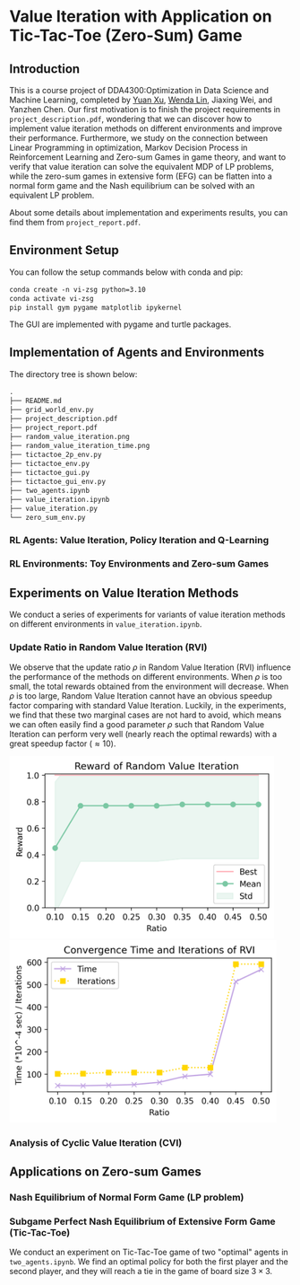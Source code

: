# Value Iteration with Application on Tic-Tac-Toe (Zero-Sum) Game

## Introduction
This is a course project of DDA4300:Optimization in Data Science and Machine Learning, completed by [Yuan Xu](https://github.com/moonight3547/), [Wenda Lin](https://github.com/Linwd1), Jiaxing Wei, and Yanzhen Chen. Our first motivation is to finish the project requirements in `project_description.pdf`, wondering that we can discover how to implement value iteration methods on different environments and improve their performance. Furthermore, we study on the connection between Linear Programming in optimization, Markov Decision Process in Reinforcement Learning and Zero-sum Games in game theory, and want to verify that value iteration can solve the equivalent MDP of LP problems, while the zero-sum games in extensive form (EFG) can be flatten into a normal form game and the Nash equilibrium can be solved with an equivalent LP problem. 

About some details about implementation and experiments results, you can find them from `project_report.pdf`. 

## Environment Setup
You can follow the setup commands below with conda and pip:

```
conda create -n vi-zsg python=3.10
conda activate vi-zsg
pip install gym pygame matplotlib ipykernel
```

The GUI are implemented with pygame and turtle packages. 

## Implementation of Agents and Environments

The directory tree is shown below:
```
.
├── README.md
├── grid_world_env.py
├── project_description.pdf
├── project_report.pdf
├── random_value_iteration.png
├── random_value_iteration_time.png
├── tictactoe_2p_env.py
├── tictactoe_env.py
├── tictactoe_gui.py
├── tictactoe_gui_env.py
├── two_agents.ipynb
├── value_iteration.ipynb
├── value_iteration.py
└── zero_sum_env.py
```


### RL Agents: Value Iteration, Policy Iteration and Q-Learning

### RL Environments: Toy Environments and Zero-sum Games

## Experiments on Value Iteration Methods

We conduct a series of experiments for variants of value iteration methods on different environments in `value_iteration.ipynb`. 

### Update Ratio in Random Value Iteration (RVI)

We observe that the update ratio $\rho$ in Random Value Iteration (RVI) influence the performance of the methods on different environments. 
When $\rho$ is too small, the total rewards obtained from the environment will decrease. 
When $\rho$ is too large, Random Value Iteration cannot have an obvious speedup factor comparing with standard Value Iteration. 
Luckily, in the experiments, we find that these two marginal cases are not hard to avoid, which means we can often easily find a good parameter $\rho$ such that Random Value Iteration can perform very well (nearly reach the optimal rewards) with a great speedup factor ($\approx 10$). 

<img src="random_value_iteration.png" height="325"> <img src="random_value_iteration_time.png" height="325">

### Analysis of Cyclic Value Iteration (CVI)

## Applications on Zero-sum Games

### Nash Equilibrium of Normal Form Game (LP problem)

### Subgame Perfect Nash Equilibrium of Extensive Form Game (Tic-Tac-Toe)
We conduct an experiment on Tic-Tac-Toe game of two "optimal" agents in `two_agents.ipynb`. We find an optimal policy for both the first player and the second player, and they will reach a tie in the game of board size $3\times 3$. 
